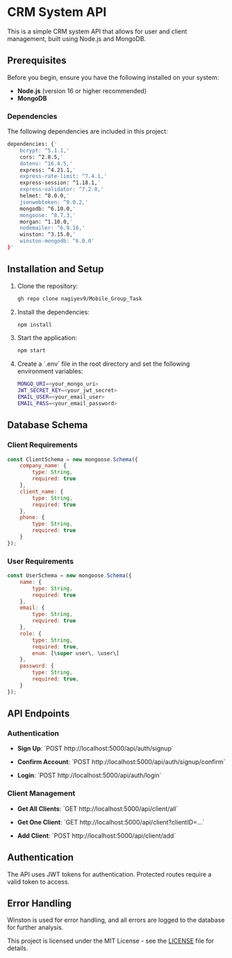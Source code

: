 # CRM System API

This is a simple CRM system API that allows for user and client management, built using Node.js and MongoDB.

## Prerequisites

Before you begin, ensure you have the following installed on your system:

- **Node.js** (version 16 or higher recommended)
- **MongoDB**

### Dependencies

The following dependencies are included in this project:

```bash
dependencies: {'
    bcrypt: ^5.1.1,'
    cors: ^2.8.5,'
    dotenv: ^16.4.5,'
    express: ^4.21.1,'
    express-rate-limit: ^7.4.1,'
    express-session: ^1.18.1,'
    express-validator: ^7.2.0,'
    helmet: ^8.0.0,'
    jsonwebtoken: ^9.0.2,'
    mongodb: ^6.10.0,'
    mongoose: ^8.7.3,'
    morgan: ^1.10.0,'
    nodemailer: ^6.9.16,'
    winston: ^3.15.0,'
    winston-mongodb: ^6.0.0'
}'
```

## Installation and Setup

1. Clone the repository:
   ```bash
   gh repo clone nagiyev9/Mobile_Group_Task
   ```

2. Install the dependencies:
   ```bash
   npm install
   ```

3. Start the application:
   ```bash
   npm start
   ```

4. Create a \`.env\` file in the root directory and set the following environment variables:
   ```bash
   MONGO_URI=<your_mongo_uri>
   JWT_SECRET_KEY=<your_jwt_secret>
   EMAIL_USER=<your_email_user>
   EMAIL_PASS=<your_email_password>
   ```

## Database Schema

### Client Requirements

```javascript
const ClientSchema = new mongoose.Schema({
    company_name: {
        type: String,
        required: true
    },
    client_name: {
        type: String,
        required: true
    },
    phone: {
        type: String,
        required: true
    }
});
```

### User Requirements

```javascript
const UserSchema = new mongoose.Schema({
    name: {
        type: String,
        required: true
    },
    email: {
        type: String,
        required: true
    },
    role: {
        type: String,
        required: true,
        enum: [\super user\, \user\]
    },
    password: {
        type: String,
        required: true,
    }
});
```

## API Endpoints

### Authentication

- **Sign Up**:  \`POST http://localhost:5000/api/auth/signup`

- **Confirm Account**:  \`POST http://localhost:5000/api/auth/signup/confirm`

- **Login**:  \`POST http://localhost:5000/api/auth/login`

### Client Management

- **Get All Clients**:  \`GET http://localhost:5000/api/client/all`

- **Get One Client**:  \`GET http://localhost:5000/api/client?clientID=...`

- **Add Client**:  \`POST http://localhost:5000/api/client/add`

## Authentication

The API uses JWT tokens for authentication. Protected routes require a valid token to access.

## Error Handling

Winston is used for error handling, and all errors are logged to the database for further analysis.

This project is licensed under the MIT License - see the [LICENSE](LICENSE) file for details.

